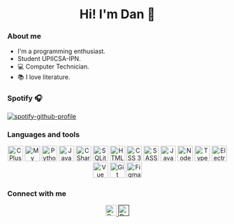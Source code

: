 <h1 align="center">Hi! I'm Dan 👋</h1>

### About me

- I'm a programming enthusiast.
- Student UPIICSA-IPN.
- 💻 Computer Technician.
- 📚 I love literature.

### Spotify 🎧

[![spotify-github-profile](https://spotify-github-profile.vercel.app/api/view?uid=31odz54ulh4lbxkpusyzoehwrvou&cover_image=true&theme=natemoo-re&bar_color=53b14f&bar_color_cover=false)](https://github.com/kittinan/spotify-github-profile)

### Languages and tools

<p align="center">
  <img alt="C Plus Plus" src="https://cdn.svgporn.com/logos/c-plusplus.svg" width="35" height="35"/>
  <img alt="My SQL" src="https://cdn.svgporn.com/logos/mysql-icon.svg" width="35" height="35"/>
  <img alt="Python" src="https://cdn.svgporn.com/logos/python.svg" width="35" height="35"/>
  <img alt="Java" src="https://cdn.svgporn.com/logos/java.svg" width="35" height="35"/>
  <img alt="C Sharp" src="https://cdn.svgporn.com/logos/c-sharp.svg" width="35" height="35"/>
  <img alt="SQLite" src="https://cdn.svgporn.com/logos/sqlite.svg" width="35" height="35"/>
  <img alt="HTML 5" src="https://cdn.svgporn.com/logos/html-5.svg" width="35" height="35"/>
  <img alt="CSS 3" src="https://cdn.svgporn.com/logos/css-3.svg" width="35" height="35"/>
  <img alt="SASS" src="https://cdn.svgporn.com/logos/sass.svg" width="35" height="35"/>
  <img alt="JavaScript" src="https://cdn.svgporn.com/logos/javascript.svg" width="35" height="35"/>
  <img alt="Node JS" src="https://cdn.svgporn.com/logos/nodejs-icon.svg" width="35" height="35"/>
  <img alt="TypeScript" src="https://cdn.svgporn.com/logos/typescript-icon.svg" width="35" height="35"/>
  <img alt="Electron JS" src="https://cdn.svgporn.com/logos/electron.svg" width="35" height="35"/>
  <img alt="Vue JS" src="https://cdn.svgporn.com/logos/vue.svg" width="35" height="35"/>
  <img alt="Git" src="https://cdn.svgporn.com/logos/git-icon.svg" width="35" height="35"/>
  <img alt="Figma" src="https://cdn.svgporn.com/logos/figma.svg" width="35" height="35"/>
</p>

### Connect with me

<p align="center">
  <a href="www.linkedin.com/in/dan-jair-urtiz-lópez-877558233" target="_blank">
    <img alt="Dan's LinkedIn" title="Dan's LinkedIn" src="https://cdn.svgporn.com/logos/discord-icon.svg" width="25" height="25"/>
  </a>
  <a href="" target="_blank">
    <img alt="Dan's Discord" title="Dan's Discord" src="https://cdn.svgporn.com/logos/linkedin-icon.svg" width="25" height="25"/>
  </a>
</p>
